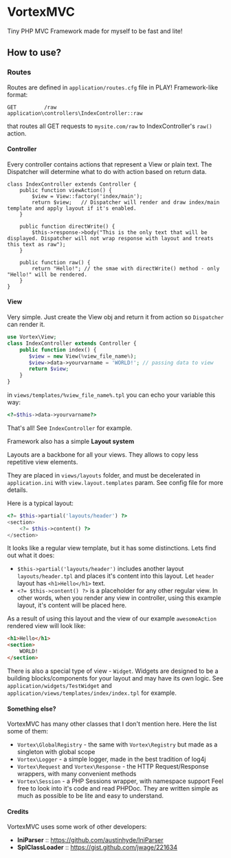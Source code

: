 # VortexMVC

Tiny PHP MVC Framework made for myself to be fast and lite!

## How to use?

### Routes

Routes are defined in `application/routes.cfg` file in PLAY! Framework-like format: 
```
GET         /raw           application\controllers\IndexController::raw
```
that routes all GET requests to `mysite.com/raw` to IndexController's ```raw()``` action.

#### Controller

Every controller contains actions that represent a View or plain text. The Dispatcher will determine what to do with action based on return data.
```
class IndexController extends Controller {
    public function viewAction() {
        $view = View::factory('index/main');
        return $view;   // Dispatcher will render and draw index/main template and apply layout if it's enabled.  
    }

    public function directWrite() {
        $this->response->body("This is the only text that will be displayed. Dispatcher will not wrap response with layout and treats this text as raw");
    }

    public function raw() {
        return "Hello!"; // the smae with directWrite() method - only "Hello!" will be rendered.
    }
}
```

#### View

Very simple. Just create the View obj and return it from action so `Dispatcher` can render it.
```php
use Vortex\View;
class IndexController extends Controller {
    public function index() {
       $view = new View(%view_file_name%);
       $view->data->yourvarname = 'WORLD!'; // passing data to view
       return $view;
    }
}
```

in `views/templates/%view_file_name%.tpl` you can echo your variable this way:
```php
<?=$this->data->yourvarname?>
```

That's all! See `IndexController` for example.

Framework also has a simple __Layout system__

Layouts are a backbone for all your views. They allows to copy less repetitive view elements.

They are placed in `views/layouts` folder, and must be decelerated in `application.ini` with `view.layout.templates` param. See config file for more details.  

Here is a typical layout:
```php
<?= $this->partial('layouts/header') ?>
<section>
    <?= $this->content() ?>
</section>
```
It looks like a regular view template, but it has some distinctions. Lets find out what it does:
 * `$this->partial('layouts/header')` includes another layout `layouts/header.tpl` and places it's content into this layout. Let `header` layout has `<h1>Hello</h1>` text.
 * `<?= $this->content() ?>` is a placeholder for any other regular view. In other words, when you render any view in controller, using this example layout, it's content will be placed here.

As a result of using this layout and the view of our example `awesomeAction` rendered view will look like:
```html
<h1>Hello</h1>
<section>
    WORLD!
</section>
```

There is also a special type of view - `Widget`. Widgets are designed to be a building blocks/components for your layout and may have its own logic. See `application/widgets/TestWidget` and `application/views/templates/index/index.tpl` for example. 


#### Something else?
VortexMVC has many other classes that I don't mention here. Here the list some of them:
 * `Vortex\GlobalRegistry` - the same with `Vortex\Registry` but made as a singleton with global scope
 * `Vortex\Logger` - a simple logger, made in the best tradition of log4j
 * `Vortex\Request` and `Vortex\Response` - the HTTP Request/Response wrappers, with many convenient methods
 * `Vortex\Session` - a PHP Sessions wrapper, with namespace support
Feel free to look into it's code and read PHPDoc. They are written simple as much as possible to be lite and easy to understand.

#### Credits
VortexMVC uses some work of other developers:
* __IniParser__ :: https://github.com/austinhyde/IniParser
* __SplClassLoader__ :: https://gist.github.com/jwage/221634
